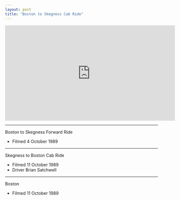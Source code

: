 ```yaml
---
layout: post
title: "Boston to Skegness Cab Ride"
---
```


<iframe width="560" height="315" src="https://www.youtube.com/embed/2WwgJHm3vMQ" title="Boston to Skegness Cab Ride" frameBorder="0" allow="accelerometer; autoplay; clipboard-write; encrypted-media; gyroscope; picture-in-picture; web-share" allowFullScreen></iframe>

---

Boston to Skegness Forward Ride

- Filmed 4 October 1989

---

Skegness to Boston Cab Ride

- Filmed 11 October 1989
- Driver Brian Satchwell

---

Boston

- Filmed 11 October 1989
